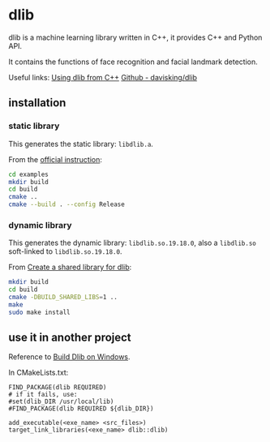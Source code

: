 # dlib
dlib is a machine learning library written in C++, it provides C++ and Python API.

It contains the functions of face recognition and facial landmark detection.

Useful links:
[Using dlib from C++](http://dlib.net/compile.html)
[Github - davisking/dlib](https://github.com/davisking/dlib)

## installation
### static library
This generates the static library: `libdlib.a`. 

From the [official instruction](http://dlib.net/compile.html):
```sh
cd examples
mkdir build
cd build
cmake ..
cmake --build . --config Release
```

### dynamic library
This generates the dynamic library: `libdlib.so.19.18.0`, also a `libdlib.so` soft-linked to `libdlib.so.19.18.0`.

From [Create a shared library for dlib](https://stackoverflow.com/questions/33996361/create-a-shared-library-for-dlib):
```sh
mkdir build
cd build
cmake -DBUILD_SHARED_LIBS=1 ..
make
sudo make install
```

## use it in another project
Reference to [Build Dlib on Windows](https://medium.com/beesightsoft/build-dlib-on-windows-534209e8340a).

In CMakeLists.txt:
```
FIND_PACKAGE(dlib REQUIRED)
# if it fails, use:
#set(dlib_DIR /usr/local/lib)
#FIND_PACKAGE(dlib REQUIRED ${dlib_DIR})

add_executable(<exe_name> <src_files>)
target_link_libraries(<exe_name> dlib::dlib)
```
